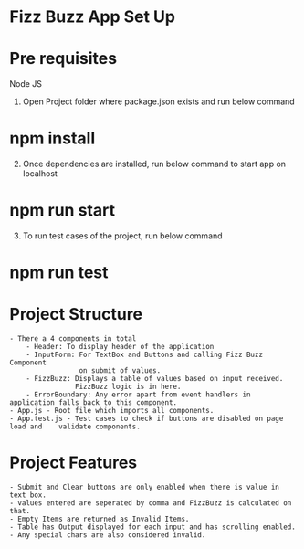 # Fizz Buzz App Set Up

# Pre requisites 
Node JS 

1. Open Project folder where package.json exists and run below command
# npm install
2. Once dependencies are installed, run below command to start app on localhost
# npm run start
3. To run test cases of the project, run below command
# npm run test

# Project Structure
    - There a 4 components in total
        - Header: To display header of the application
        - InputForm: For TextBox and Buttons and calling Fizz Buzz Component
                     on submit of values.
        - FizzBuzz: Displays a table of values based on input received.
                    FizzBuzz logic is in here.
        - ErrorBoundary: Any error apart from event handlers in application falls back to this component.
    - App.js - Root file which imports all components.
    - App.test.js - Test cases to check if buttons are disabled on page load and    validate components.

# Project Features
    - Submit and Clear buttons are only enabled when there is value in text box.
    - values entered are seperated by comma and FizzBuzz is calculated on that.
    - Empty Items are returned as Invalid Items.
    - Table has Output displayed for each input and has scrolling enabled.
    - Any special chars are also considered invalid.
    



